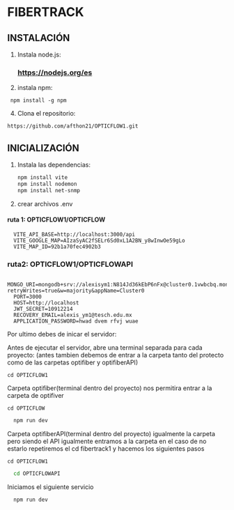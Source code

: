 # FIBERTRACK

## INSTALACIÓN
  
 1. Instala node.js:
    ### https://nodejs.org/es
     
 2. instala npm:
````
 npm install -g npm
````
 4. Clona el repositorio:
```sh
https://github.com/afthon21/OPTICFLOW1.git
````         
## INICIALIZACIÓN

1. Instala las dependencias:
    ```sh
    npm install vite
    npm install nodemon
    npm install net-snmp
    
3. crear archivos .env
  #### ruta 1: OPTICFLOW1/OPTICFLOW
  
      VITE_API_BASE=http://localhost:3000/api
      VITE_GOOGLE_MAP=AIzaSyAC2fSELr6Sd0xL1A2BN_y8wInwOe59gLo
      VITE_MAP_ID=92b1a70fec4902b3
     
  ### ruta2: OPTICFLOW1/OPTICFLOWAPI

       MONGO_URI=mongodb+srv://alexisym1:N814Jd36kEbP6nFx@cluster0.1vwbcbq.mongodb.net/?retryWrites=true&w=majority&appName=Cluster0
      PORT=3000
      HOST=http://localhost
      JWT_SECRET=10912214
      RECOVERY_EMAIL=alexis_ym1@tesch.edu.mx
      APPLICATION_PASSWORD=hwad dvem rfvj wuae
   
Por ultimo debes de inicar el servidor:

Antes de ejecutar el servidor, abre una terminal separada para cada proyecto:
(antes tambien debemos de entrar a la carpeta tanto del protecto como de las carpetas optifiber y optifiberAPI)

    cd OPTICFLOW1

  Carpeta optifiber(terminal dentro del proyecto) nos permitira entrar a la carpeta de optifiver
  
    cd OPTICFLOW
  ```sh  este nos permite correr el servicio
    npm run dev
  ```

 Carpeta optifiberAPI(terminal dentro del proyecto) igualmente la carpeta pero siendo el API
 igualmente entramos a la carpeta en el caso de no estarlo repetiremos el cd fibertrack1 y hacemos los siguientes pasos  
    
    cd OPTICFLOW1
 ```sh  
   cd OPTICFLOWAPI
 ```
 Iniciamos el siguiente servicio
 ````sh
   npm run dev 

